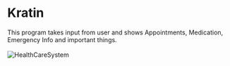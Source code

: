 # Kratin
 This program takes input from user and shows Appointments, Medication, Emergency Info and important things.
 <br><br>
![HealthCareSystem](https://github.com/Shivu1414/Kratin/assets/98731366/fb996db1-58e8-40b6-a5d9-fdad552f30dc)
